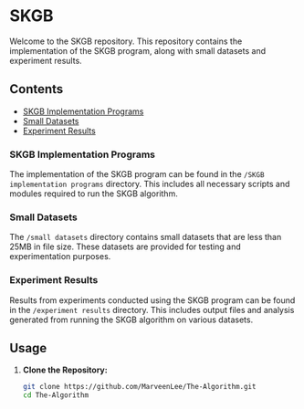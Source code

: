 # SKGB

Welcome to the SKGB repository. This repository contains the implementation of the SKGB program, along with small datasets and experiment results.

## Contents

- [SKGB Implementation Programs](#skgb-implementation-programs)
- [Small Datasets](#small-datasets)
- [Experiment Results](#experiment-results)

### SKGB Implementation Programs

The implementation of the SKGB program can be found in the `/SKGB implementation programs` directory. This includes all necessary scripts and modules required to run the SKGB algorithm.

### Small Datasets

The `/small datasets` directory contains small datasets that are less than 25MB in file size. These datasets are provided for testing and experimentation purposes.

### Experiment Results

Results from experiments conducted using the SKGB program can be found in the `/experiment results` directory. This includes output files and analysis generated from running the SKGB algorithm on various datasets.

## Usage

1. **Clone the Repository:**

   ```sh
   git clone https://github.com/MarveenLee/The-Algorithm.git
   cd The-Algorithm

